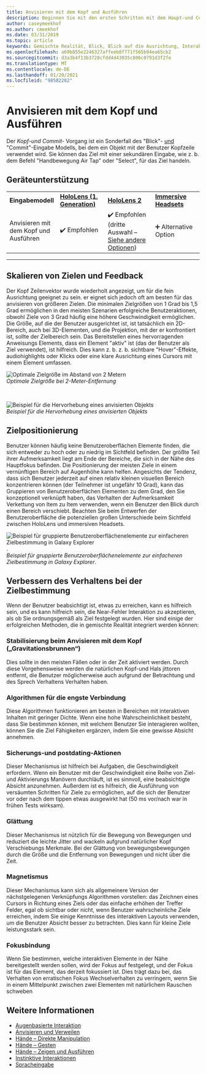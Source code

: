 ```yaml
---
title: Anvisieren mit dem Kopf und Ausführen
description: Beginnen Sie mit den ersten Schritten mit dem Haupt-und Commit-Eingabe Modell, einschließlich der Größenanpassung, Platzierung und Stabilisierung des Ziels.
author: caseymeekhof
ms.author: cmeekhof
ms.date: 03/31/2019
ms.topic: article
keywords: Gemischte Realität, Blick, Blick auf die Ausrichtung, Interaktion, Entwurf, Mixed Reality-Headset, Windows Mixed Reality-Headset, Virtual Reality-Headset, hololens, mrtk, Mixed Reality Toolkit, Ziel, Fokus, Glättung
ms.openlocfilehash: a69b855e2246327affeeb0f771f565b94ea65cb2
ms.sourcegitcommit: d3a3b4f13b3728cfdd4d43035c806c0791d3f2fe
ms.translationtype: MT
ms.contentlocale: de-DE
ms.lasthandoff: 01/20/2021
ms.locfileid: "98582282"
---
```

# <a name="head-gaze-and-commit"></a>Anvisieren mit dem Kopf und Ausführen

Der _Kopf-und Commit-_ Vorgang ist ein Sonderfall des "Blick"- [und](gaze-and-commit.md) "Commit"-Eingabe Modells, bei dem ein Objekt mit der Benutzer Kopfzeile verwendet wird. Sie können das Ziel mit einer sekundären Eingabe, wie z. b. dem Befehl "Handbewegung Air Tap" oder "Select", für das Ziel handeln. 

## <a name="device-support"></a>Geräteunterstützung

<table>
    <colgroup>
    <col width="25%" />
    <col width="25%" />
    <col width="25%" />
    <col width="25%" />
    </colgroup>
    <tr>
        <td><strong>Eingabemodell</strong></td>
        <td><a href="/hololens/hololens1-hardware"><strong>HoloLens (1. Generation)</strong></a></td>
        <td><a href="https://docs.microsoft.com/hololens/hololens2-hardware"><strong>HoloLens 2</strong></td>
        <td><a href="../discover/immersive-headset-hardware-details.md"><strong>Immersive Headsets</strong></a></td>
    </tr>
     <tr>
        <td>Anvisieren mit dem Kopf und Ausführen</td>
        <td>✔️ Empfohlen</td>
        <td>✔️ Empfohlen (dritte Auswahl – <a href="interaction-fundamentals.md">Siehe andere Optionen</a>)</td>
        <td>➕ Alternative Option</td>
    </tr>
</table>

---

## <a name="target-sizing-and-feedback"></a>Skalieren von Zielen und Feedback

Der Kopf Zeilenvektor wurde wiederholt angezeigt, um für die fein Ausrichtung geeignet zu sein. er eignet sich jedoch oft am besten für das anvisieren von größeren Zielen. Die minimalen Zielgrößen von 1 Grad bis 1,5 Grad ermöglichen in den meisten Szenarien erfolgreiche Benutzeraktionen, obwohl Ziele von 3 Grad häufig eine höhere Geschwindigkeit ermöglichen. Die Größe, auf die der Benutzer ausgerichtet ist, ist tatsächlich ein 2D-Bereich, auch bei 3D-Elementen, und die Projektion, mit der er konfrontiert ist, sollte der Zielbereich sein. Das Bereitstellen eines hervorragenden Anweisungs Elements, dass ein Element "aktiv" ist (das der Benutzer als Ziel verwendet), ist hilfreich. Dies kann z. b. z. b. sichtbare "Hover"-Effekte, audiohighlights oder Klicks oder eine klare Ausrichtung eines Cursors mit einem Element umfassen.

![Optimale Zielgröße im Abstand von 2 Metern](images/gazetargeting-size-1000px.jpg)<br>
*Optimale Zielgröße bei 2-Meter-Entfernung*

<br>

![Beispiel für die Hervorhebung eines anvisierten Objekts](images/gazetargeting-highlighting-940px.jpg)<br>
*Beispiel für die Hervorhebung eines anvisierten Objekts*

## <a name="target-placement"></a>Zielpositionierung

Benutzer können häufig keine Benutzeroberflächen Elemente finden, die sich entweder zu hoch oder zu niedrig im Sichtfeld befinden. Der größte Teil ihrer Aufmerksamkeit liegt am Ende der Bereiche, die sich in der Nähe des Hauptfokus befinden. Die Positionierung der meisten Ziele in einem vernünftigen Bereich auf Augenhöhe kann helfen. Angesichts der Tendenz, dass sich Benutzer jederzeit auf einen relativ kleinen visuellen Bereich konzentrieren können (der Teilnehmer ist ungefähr 10 Grad), kann das Gruppieren von Benutzeroberflächen Elementen zu dem Grad, den Sie konzeptionell verknüpft haben, das Verhalten der Aufmerksamkeit Verkettung von Item zu Item verwenden, wenn ein Benutzer den Blick durch einen Bereich verschiebt. Beachten Sie beim Entwerfen der Benutzeroberfläche die potenziellen großen Unterschiede beim Sichtfeld zwischen HoloLens und immersiven Headsets.

![Beispiel für gruppierte Benutzeroberflächenelemente zur einfacheren Zielbestimmung in Galaxy Explorer](images/gazetargeting-grouping-1000px.jpg).<br>
*Beispiel für gruppierte Benutzeroberflächenelemente zur einfacheren Zielbestimmung in Galaxy Explorer*.

## <a name="improving-targeting-behaviors"></a>Verbessern des Verhaltens bei der Zielbestimmung

Wenn der Benutzer beabsichtigt ist, etwas zu erreichen, kann es hilfreich sein, und es kann hilfreich sein, die Near-Fehler Interaktion zu akzeptieren, als ob Sie ordnungsgemäß als Ziel festgelegt wurden. Hier sind einige der erfolgreichen Methoden, die in gemischte Realität integriert werden können:

### <a name="head-gaze-stabilization-gravity-wells"></a>Stabilisierung beim Anvisieren mit dem Kopf („Gravitationsbrunnen“)

Dies sollte in den meisten Fällen oder in der Zeit aktiviert werden. Durch diese Vorgehensweise werden die natürlichen Kopf-und Hals jittoren entfernt, die Benutzer möglicherweise auch aufgrund der Betrachtung und des Sprech Verhaltens Verhalten haben.

### <a name="closest-link-algorithms"></a>Algorithmen für die engste Verbindung

Diese Algorithmen funktionieren am besten in Bereichen mit interaktiven Inhalten mit geringer Dichte. Wenn eine hohe Wahrscheinlichkeit besteht, dass Sie bestimmen können, mit welchem Benutzer Sie interagieren wollten, können Sie die Ziel Fähigkeiten ergänzen, indem Sie eine gewisse Absicht annehmen.

### <a name="backdating-and-postdating-actions"></a>Sicherungs-und postdating-Aktionen

Dieser Mechanismus ist hilfreich bei Aufgaben, die Geschwindigkeit erfordern. Wenn ein Benutzer mit der Geschwindigkeit eine Reihe von Ziel-und Aktivierungs Manövern durchläuft, ist es sinnvoll, eine beabsichtigte Absicht anzunehmen. Außerdem ist es hilfreich, die Ausführung von versäumten Schritten für Ziele zu ermöglichen, auf die sich der Benutzer vor oder nach dem tippen etwas ausgewirkt hat (50 ms vor/nach war in frühen Tests wirksam).

### <a name="smoothing"></a>Glättung

Dieser Mechanismus ist nützlich für die Bewegung von Bewegungen und reduziert die leichte Jitter und wackeln aufgrund natürlicher Kopf Verschiebungs Merkmale. Bei der Glättung von bewegungsbewegungen durch die Größe und die Entfernung von Bewegungen und nicht über die Zeit.

### <a name="magnetism"></a>Magnetismus

Dieser Mechanismus kann sich als allgemeinere Version der nächstgelegenen Verknüpfungs Algorithmen vorstellen: das Zeichnen eines Cursors in Richtung eines Ziels oder das einfache erhöhen der Treffer Felder, egal ob sichtbar oder nicht, wenn Benutzer wahrscheinliche Ziele erreichen, indem Sie einige Kenntnisse des interaktiven Layouts verwenden, um die Benutzer Absicht besser zu betrachten. Dies kann für kleine Ziele leistungsstark sein.

### <a name="focus-stickiness"></a>Fokusbindung

Wenn Sie bestimmen, welche interaktiven Elemente in der Nähe bereitgestellt werden sollen, wird der Fokus auf festgelegt, und der Fokus ist für das Element, das derzeit fokussiert ist. Dies trägt dazu bei, das Verhalten von erratischen Fokus Wechselverhalten zu verringern, wenn Sie in einem Mittelpunkt zwischen zwei Elementen mit natürlichem Rauschen schweben

## <a name="see-also"></a>Weitere Informationen

* [Augenbasierte Interaktion](eye-gaze-interaction.md)
* [Anvisieren und Verweilen](gaze-and-dwell.md)
* [Hände – Direkte Manipulation](direct-manipulation.md)
* [Hände – Gesten](gaze-and-commit.md#composite-gestures)
* [Hände – Zeigen und Ausführen](point-and-commit.md)
* [Instinktive Interaktionen](interaction-fundamentals.md)
* [Spracheingabe](voice-input.md)